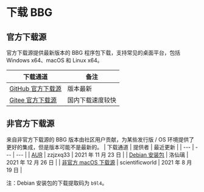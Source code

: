 # 下载 BBG

## 官方下载源

官方下载源提供最新版本的 BBG 程序包下载，支持常见的桌面平台，包括 Windows x64、macOS 和 Linux x64。

| 下载通道 | 备注 |
| --- | --- |
| [GitHub 官方下载源](https://github.com/baiyang-lzy/bbg/releases) | 版本最新 |
| [Gitee 官方下载源](https://gitee.com/baiyang-lzy/bbg/releases) | 国内下载速度较快 |

## 非官方下载源

来自非官方下载源的 BBG 版本由社区用户贡献，为某些发行版 / OS 环境提供了更好的集成，但是版本可能不是最新的。
| 下载通道 | 提供者 | 最近更新 |
| --- | --- | --- |
| [AUR](https://aur.archlinux.org/packages/bbg/) | zzjzxq33 | 2021 年 11 月 23 日 |
| [Debian 安装包](https://pan.baidu.com/s/1qaTrryGN-IEdPlqthqqhgw) | 洛仙璃 | 2021 年 12 月 26 日 |
| [非官方 macOS 下载源](https://github.com/scientificworld/bbg_mac_build) | scientificworld | 2021 年 8 月 19 日 |

注：Debian 安装包的下载提取码为 ```b9l4```。
